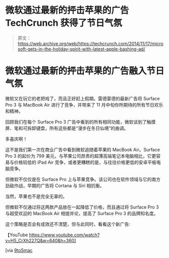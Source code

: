 # 微软通过最新的抨击苹果的广告 TechCrunch 获得了节日气氛

> 原文：<https://web.archive.org/web/https://techcrunch.com/2014/11/17/microsoft-gets-in-the-holiday-spirit-with-latest-apple-bashing-ad/>

# 微软通过最新的抨击苹果的广告融入节日气氛

微软又在玩它的老把戏了，而且正好赶上假期。雷德蒙德的最新广告将 Surface Pro 3 与 MacBook Air 进行了竞争，并带来了 11 月中旬你所期待的所有节日欢乐和精神。

回顾我们在每个 Surface Pro 3 广告中看到的所有相同功能，微软谈到了触摸屏、笔和可拆卸键盘，所有这些都是“漫步在冬日仙境”的曲调。

多喜庆啊！

这不是我们第一次在商业广告中看到微软追随着苹果的 MacBook Air。Surface Pro 3 的起价为 799 美元，与苹果公司昂贵的超薄高端笔记本电脑相比，它更容易与价格较低的 iPad Air 竞争，或者更糟糕的是，与往往价格更低的安卓平板电脑竞争。

但微软不仅仅是在 Surface Pro 上与苹果竞争。该公司也在软件领域与它的南方劲敌作战，早期的广告将 Cortana 与 Siri 相抗衡。

当然，苹果也不是完全无辜的。

但微软不仅通过将这两款产品放在一起降低了价格，而且通过将 Surface Pro 3 与超受欢迎的 MacBook Air 相提并论，提高了 Surface Pro 3 的品牌知名度。

这个策略是否会有成效还不清楚，但与此同时，看看这个新广告:

【YouTube https://www.youtube.com/watch?v=H5_CrXh227Q&w=640&h=360]

[via [9to5mac](https://web.archive.org/web/20221207150730/http://9to5mac.com/2014/11/17/microsoft-macbook-bashing-surface-pro-3-ad-christmas-holidays/)